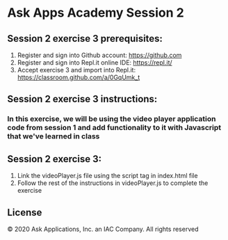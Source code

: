 # Ask Apps Academy Session 2

## Session 2 exercise 3 prerequisites:
1. Register and sign into Github account: https://github.com
1. Register and sign into Repl.it online IDE: https://repl.it/
1. Accept exercise 3 and import into Repl.it: https://classroom.github.com/a/0GqUmk_t

## Session 2 exercise 3 instructions:
### In this exercise, we will be using the video player application code from session 1 and add functionality to it with Javascript that we've learned in class

## Session 2 exercise 3:
1. Link the videoPlayer.js file using the script tag in index.html file
1. Follow the rest of the instructions in videoPlayer.js to complete the exercise

## License 
© 2020 Ask Applications, Inc. an IAC Company. All rights reserved
